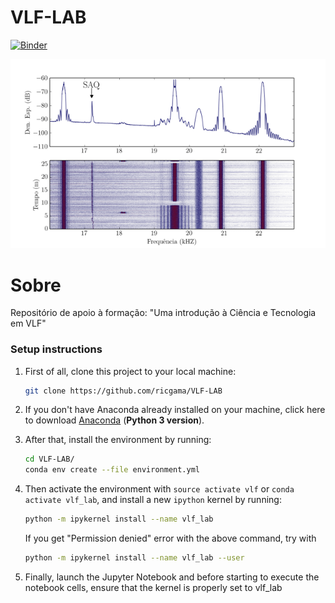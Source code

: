 # VLF-LAB

[![Binder](https://mybinder.org/badge_logo.svg)](https://mybinder.org/v2/gh/ricgama/VLF-LAB/master)

![picture](media/saq.png)

# Sobre

Repositório de apoio à formação: "Uma introdução à Ciência e Tecnologia em VLF"


### Setup instructions

1. First of all, clone this project to your local machine:
    ```bash
    git clone https://github.com/ricgama/VLF-LAB
    ```

2. If you don't have Anaconda already installed on your machine, click here to download [Anaconda](https://www.anaconda.com/download/) (**Python 3 version**).

3. After that, install the environment by running:
    ```bash
    cd VLF-LAB/
    conda env create --file environment.yml
    ```
4. Then activate the environment with `source activate vlf` or `conda activate vlf_lab`, and install a new `ipython` kernel by running:
    ```bash
    python -m ipykernel install --name vlf_lab
    ``` 
    If you get "Permission denied" error with the above command, try with
    ```bash
    python -m ipykernel install --name vlf_lab --user
    ``` 

5. Finally, launch the Jupyter Notebook and before starting to execute the notebook cells, ensure that the kernel is properly set to vlf_lab

